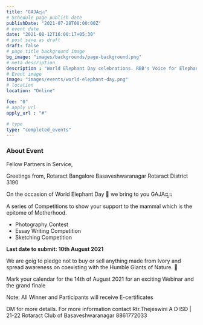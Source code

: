 ```yaml
---
title: "GAJAದ್ವನಿ"
# Schedule page publish date
publishDate: "2021-07-28T08:00:00Z"
# event date
date: "2021-08-12T16:00:17+05:30"
# post save as draft
draft: false
# page title background image
bg_image: "images/backgrounds/page-background.png"
# meta description
description : "World Elephant Day celebrations. RBB's Voice for Elephants!"
# Event image
image: "images/events/world-elephant-day.png"
# location
location: "Online"

fee: "0"
# apply url
apply_url : "#"

# type
type: "completed_events"
---
```


### About Event

Fellow Partners in Service,

Greetings from,
Rotaract Bangalore Basaveshwaranagar
Rotaract District 3190

On the occasion of World Elephant Day 🐘 we bring to you GAJAದ್ವನಿ

A series of Competitions to show your support to the mammal which is the epitome of Motherhood.
- Photography Contest
- Essay Writing Competition
- Sketching Competition
  
**Last date to submit: 10th August 2021**

We are goig to pledge not to buy or sell anything made from Ivory and spread awareness on coexisting with the Humble Giants of Nature. 🐘

Mark your calendar for the 14th of August 2021 for an exciting Webinar and the grand finale

Note:
All Winner and Participants will receive E-certificates

DM for more details.
For more information contact
Rtr.Thejeswini A D
ISD | 21-22
Rotaract Club of Basaveshwaranagar
8861772033
